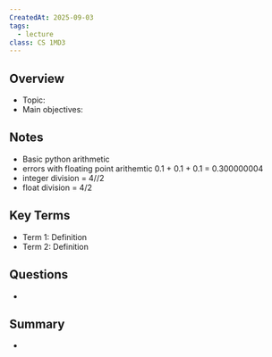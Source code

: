 ```yaml
---
CreatedAt: 2025-09-03
tags:
  - lecture
class: CS 1MD3
---
```

## Overview
- Topic:
- Main objectives:

## Notes
- Basic python arithmetic
- errors with floating point arithemtic 0.1 + 0.1 + 0.1 = 0.300000004
- integer division = 4//2
- float division = 4/2

## Key Terms
- Term 1: Definition
- Term 2: Definition

## Questions
- 

## Summary
- 
